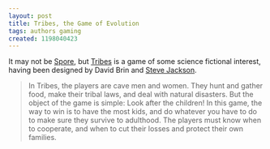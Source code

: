 ```yaml
---
layout: post
title: Tribes, the Game of Evolution
tags: authors gaming
created: 1198040423
---
```

It may not be [Spore](http://www.spore.com/), but [Tribes](http://www.sjgames.com/tribes/) is a game of some science fictional interest, having been designed by David Brin and [Steve Jackson](http://www.io.com/~sj/).

> In Tribes, the players are cave men and women. They hunt and gather food, make their tribal laws, and deal with natural disasters. But the object of the game is simple: Look after the children!<!--break--> In this game, the way to win is to have the most kids, and do whatever you have to do to make sure they survive to adulthood. The players must know when to cooperate, and when to cut their losses and protect their own families.
